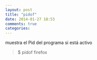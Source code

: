 ```yaml
---
layout: post
title: "pidof"
date: 2014-01-27 18:53
comments: true
categories: 
---
```

muestra el Pid del programa si está activo 

>$ pidof firefox

